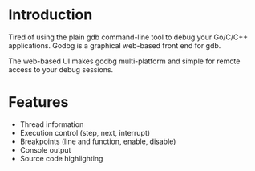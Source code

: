 # Introduction

Tired of using the plain gdb command-line tool to debug your Go/C/C++ applications. Godbg is a graphical web-based front end for gdb.

The web-based UI makes godbg multi-platform and simple for remote access to your debug sessions.

# Features

* Thread information
* Execution control (step, next, interrupt)
* Breakpoints (line and function, enable, disable)
* Console output
* Source code highlighting

